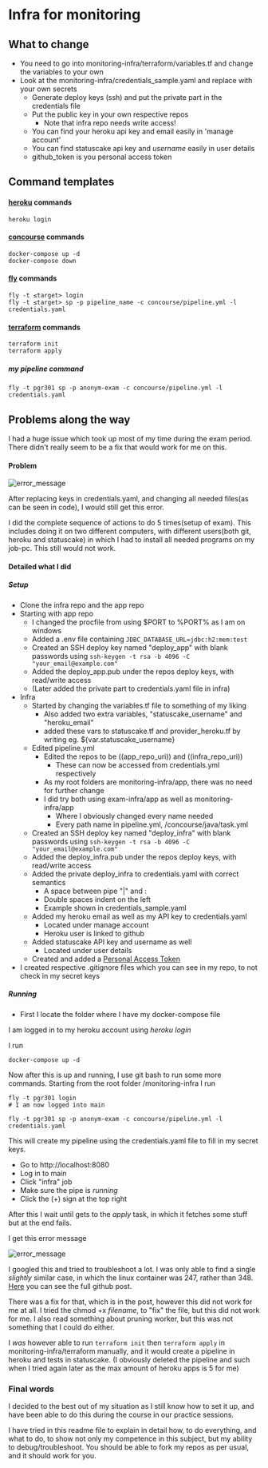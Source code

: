 # Infra for monitoring

## What to change

- You need to go into monitoring-infra/terraform/variables.tf and change the variables to your own
- Look at the monitoring-infra/credentials_sample.yaml and replace with your own secrets
    - Generate deploy keys (ssh) and put the private part in the credentials file
    - Put the public key in your own respective repos
        - Note that infra repo needs write access!
    - You can find your heroku api key and email easily in 'manage account'
    - You can find statuscake api key and *username* easily in user details
    - github_token is you personal access token

## Command templates

#### [heroku](https://dashboard.heroku.com/) commands
```
heroku login
```
#### [concourse](https://concourse-ci.org/) commands
```
docker-compose up -d
docker-compose down
```
#### [fly](https://concourse-ci.org/fly.html) commands
```
fly -t ≤target> login
fly -t ≤target> sp -p pipeline_name -c concourse/pipeline.yml -l credentials.yaml
```
#### [terraform](https://www.terraform.io/) commands
```
terraform init
terraform apply
```
##### my pipeline command
```
fly -t pgr301 sp -p anonym-exam -c concourse/pipeline.yml -l credentials.yaml
```


## Problems along the way

I had a huge issue which took up most of my time during the exam period. There didn't really seem to be a fix that would work for me on this.

#### Problem

![error_message][error]

After replacing keys in credentials.yaml, and changing all needed files(as can be seen in code), I would still get this error.

I did the complete sequence of actions to do 5 times(setup of exam). This includes doing it on two different computers, with different users(both git, heroku and statuscake) in which I had to install all needed programs on my job-pc. This still would not work.

#### Detailed what I did

##### Setup
- Clone the infra repo and the app repo
- Starting with app repo
    - I changed the procfile from using $PORT to %PORT% as I am on windows
    - Added a .env file containing ```JDBC_DATABASE_URL=jdbc:h2:mem:test```
    - Created an SSH deploy key named "deploy_app" with blank passwords using
    ```ssh-keygen -t rsa -b 4096 -C "your_email@example.com"```
    - Added the deploy_app.pub under the repos deploy keys, with read/write access
    - (Later added the private part to credentials.yaml file in infra)
- Infra
    - Started by changing the variables.tf file to something of my liking
        - Also added two extra variables, "statuscake_username" and "heroku_email"
        - added these vars to statuscake.tf and provider_heroku.tf by writing eg. ${var.statuscake_username}
    - Edited pipeline.yml
        - Edited the repos to be ((app_repo_uri)) and ((infra_repo_uri))
            - These can now be accessed from credentials.yml respectively
        - As my root folders are monitoring-infra/app, there was no need for further change
        - I did try both using exam-infra/app as well as monitoring-infra/app
            - Where I obviously changed every name needed
            - Every path name in pipeline.yml, /concourse/java/task.yml
    - Created an SSH deploy key named "deploy_infra" with blank passwords using
    ```ssh-keygen -t rsa -b 4096 -C "your_email@example.com"```
    - Added the deploy_infra.pub under the repos deploy keys, with read/write access
    - Added the private deploy_infra to credentials.yaml with correct semantics
        - A space between pipe "|" and :
        - Double spaces indent on the left
        - Example shown in credentials_sample.yaml
    - Added my heroku email as well as my API key to credentials.yaml
        - Located under manage account
        - Heroku user is linked to github
    - Added statuscake API key and username as well
        - Located under user details
    - Created and added a [Personal Access Token](https://github.com/settings/tokens)
- I created respective .gitignore files which you can see in my repo, to not check in my secret keys

##### Running
- First I locate the folder where I have my docker-compose file

I am logged in to my heroku account using *heroku login*

I run
```
docker-compose up -d
```
Now after this is up and running, I use git bash to run some more commands. Starting from the root folder /monitoring-infra I run
```
fly -t pgr301 login
# I am now logged into main

fly -t pgr301 sp -p anonym-exam -c concourse/pipeline.yml -l credentials.yaml
```
This will create my pipeline using the credentials.yaml file to fill in my secret keys.

- Go to http://localhost:8080
- Log in to main
- Click "infra" job
- Make sure the pipe is *running*
- Click the (+) sign at the top right

After this I wait until gets to the *apply* task, in which it fetches some stuff but at the end fails.

I get this error message

![error_message][error]

I googled this and tried to troubleshoot a lot. I was only able to find a single *slightly* similar case, in which the linux container was 247, rather than 348.
[Here](https://github.com/facebook/fbctf/issues/431) you can see the full github post.

There was a fix for that, which is in the post, however this did not work for me at all. I tried the chmod +x *filename*, to "fix" the file, but this did not work for me.
I also read something about pruning worker, but this was not something that I could do either.

I *was* however able to run ```terraform init``` then ```terraform apply``` in monitoring-infra/terraform manually, and it would create a pipeline in heroku and tests in statuscake. (I obviously deleted the pipeline and such when I tried again later as the max amount of heroku apps is 5 for me)

### Final words

I decided to the best out of my situation as I still know how to set it up, and have been able to do this during the course in our practice sessions.

I have tried in this readme file to explain in detail how, to do everything, and what to do, to show not only my competence in this subject, but my ability to debug/troubleshoot. You should be able to fork my repos as per usual, and it should work for you.

[error]: https://i.imgur.com/ggNYjZA.png "error_message"
